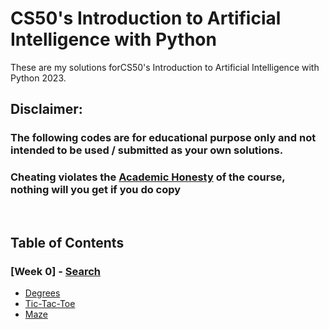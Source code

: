 # CS50's Introduction to Artificial Intelligence with Python

These are my solutions forCS50's Introduction to Artificial Intelligence with Python 2023.

## Disclaimer:

### The following codes are for educational purpose only and not intended to be used / submitted as your own solutions.
### **Cheating violates the [Academic Honesty](https://cs50.harvard.edu/ai/2023/honesty/) of the course, nothing will you get if you do copy**

<br/>

## Table of Contents
### [Week 0] - [Search](https://cs50.harvard.edu/ai/2023/weeks/0/)
- [Degrees](degrees/)
- [Tic-Tac-Toe](tictactoe/)
- [Maze](maze/)



<!-- ### [Week 1] - [Knowledge](https://cs50.harvard.edu/ai/2023/weeks/1/)
- [Knights](knights/)
- [Minesweeper](minesweeper/)


### [Week 2] - [Uncertainty](https://cs50.harvard.edu/ai/2023/weeks/2/)
- [PageRank](pagerank/)
- [Heredity](heredity/)

### [Week 3] - [Optimization](https://cs50.harvard.edu/ai/2023/weeks/3/)
- [Crossword](crossword/)


### [Week 4] - [Learning](https://cs50.harvard.edu/ai/2023/weeks/4/)
- [Shopping](shopping/)
- [Nim](nim/)


### [Week 5] - [Neural Networks](https://cs50.harvard.edu/ai/2023/weeks/5/)
- [Traffic](traffic/)


### [Week 6] - [Language](https://cs50.harvard.edu/ai/2023/weeks/6/)
- [Parser](parser/)
- [Attention](attention/) -->

